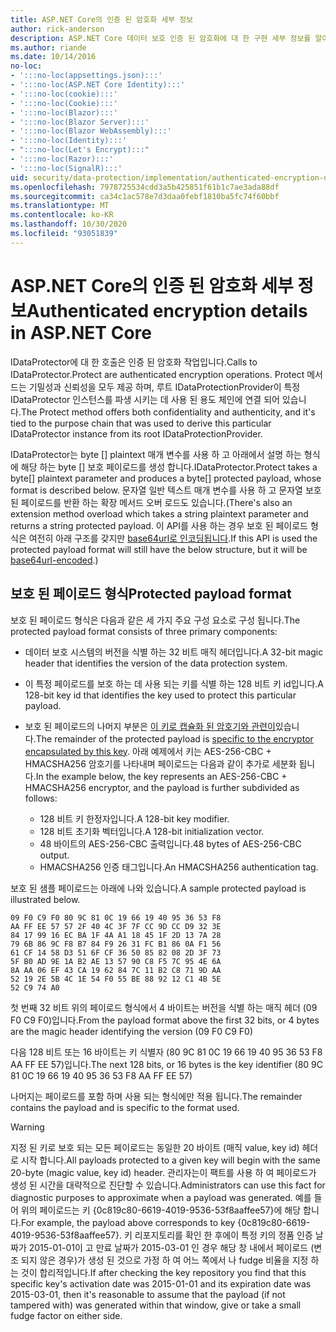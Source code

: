 ```yaml
---
title: ASP.NET Core의 인증 된 암호화 세부 정보
author: rick-anderson
description: ASP.NET Core 데이터 보호 인증 된 암호화에 대 한 구현 세부 정보를 알아봅니다.
ms.author: riande
ms.date: 10/14/2016
no-loc:
- ':::no-loc(appsettings.json):::'
- ':::no-loc(ASP.NET Core Identity):::'
- ':::no-loc(cookie):::'
- ':::no-loc(Cookie):::'
- ':::no-loc(Blazor):::'
- ':::no-loc(Blazor Server):::'
- ':::no-loc(Blazor WebAssembly):::'
- ':::no-loc(Identity):::'
- ":::no-loc(Let's Encrypt):::"
- ':::no-loc(Razor):::'
- ':::no-loc(SignalR):::'
uid: security/data-protection/implementation/authenticated-encryption-details
ms.openlocfilehash: 7978725534cdd3a5b425851f61b1c7ae3ada88df
ms.sourcegitcommit: ca34c1ac578e7d3daa0febf1810ba5fc74f60bbf
ms.translationtype: MT
ms.contentlocale: ko-KR
ms.lasthandoff: 10/30/2020
ms.locfileid: "93051839"
---
```

# <a name="authenticated-encryption-details-in-aspnet-core"></a><span data-ttu-id="3052e-103">ASP.NET Core의 인증 된 암호화 세부 정보</span><span class="sxs-lookup"><span data-stu-id="3052e-103">Authenticated encryption details in ASP.NET Core</span></span>

<a name="data-protection-implementation-authenticated-encryption-details"></a>

<span data-ttu-id="3052e-104">IDataProtector에 대 한 호출은 인증 된 암호화 작업입니다.</span><span class="sxs-lookup"><span data-stu-id="3052e-104">Calls to IDataProtector.Protect are authenticated encryption operations.</span></span> <span data-ttu-id="3052e-105">Protect 메서드는 기밀성과 신뢰성을 모두 제공 하며, 루트 IDataProtectionProvider이 특정 IDataProtector 인스턴스를 파생 시키는 데 사용 된 용도 체인에 연결 되어 있습니다.</span><span class="sxs-lookup"><span data-stu-id="3052e-105">The Protect method offers both confidentiality and authenticity, and it's tied to the purpose chain that was used to derive this particular IDataProtector instance from its root IDataProtectionProvider.</span></span>

<span data-ttu-id="3052e-106">IDataProtector는 byte [] plaintext 매개 변수를 사용 하 고 아래에서 설명 하는 형식에 해당 하는 byte [] 보호 페이로드를 생성 합니다.</span><span class="sxs-lookup"><span data-stu-id="3052e-106">IDataProtector.Protect takes a byte[] plaintext parameter and produces a byte[] protected payload, whose format is described below.</span></span> <span data-ttu-id="3052e-107">문자열 일반 텍스트 매개 변수를 사용 하 고 문자열 보호 된 페이로드를 반환 하는 확장 메서드 오버 로드도 있습니다.</span><span class="sxs-lookup"><span data-stu-id="3052e-107">(There's also an extension method overload which takes a string plaintext parameter and returns a string protected payload.</span></span> <span data-ttu-id="3052e-108">이 API를 사용 하는 경우 보호 된 페이로드 형식은 여전히 아래 구조를 갖지만 [base64url로 인코딩됩니다](https://tools.ietf.org/html/rfc4648#section-5).</span><span class="sxs-lookup"><span data-stu-id="3052e-108">If this API is used the protected payload format will still have the below structure, but it will be [base64url-encoded](https://tools.ietf.org/html/rfc4648#section-5).)</span></span>

## <a name="protected-payload-format"></a><span data-ttu-id="3052e-109">보호 된 페이로드 형식</span><span class="sxs-lookup"><span data-stu-id="3052e-109">Protected payload format</span></span>

<span data-ttu-id="3052e-110">보호 된 페이로드 형식은 다음과 같은 세 가지 주요 구성 요소로 구성 됩니다.</span><span class="sxs-lookup"><span data-stu-id="3052e-110">The protected payload format consists of three primary components:</span></span>

* <span data-ttu-id="3052e-111">데이터 보호 시스템의 버전을 식별 하는 32 비트 매직 헤더입니다.</span><span class="sxs-lookup"><span data-stu-id="3052e-111">A 32-bit magic header that identifies the version of the data protection system.</span></span>

* <span data-ttu-id="3052e-112">이 특정 페이로드를 보호 하는 데 사용 되는 키를 식별 하는 128 비트 키 id입니다.</span><span class="sxs-lookup"><span data-stu-id="3052e-112">A 128-bit key id that identifies the key used to protect this particular payload.</span></span>

* <span data-ttu-id="3052e-113">보호 된 페이로드의 나머지 부분은 [이 키로 캡슐화 된 암호기와 관련이](xref:security/data-protection/implementation/subkeyderivation#data-protection-implementation-subkey-derivation)있습니다.</span><span class="sxs-lookup"><span data-stu-id="3052e-113">The remainder of the protected payload is [specific to the encryptor encapsulated by this key](xref:security/data-protection/implementation/subkeyderivation#data-protection-implementation-subkey-derivation).</span></span> <span data-ttu-id="3052e-114">아래 예제에서 키는 AES-256-CBC + HMACSHA256 암호기를 나타내며 페이로드는 다음과 같이 추가로 세분화 됩니다.</span><span class="sxs-lookup"><span data-stu-id="3052e-114">In the example below, the key represents an AES-256-CBC + HMACSHA256 encryptor, and the payload is further subdivided as follows:</span></span>
  * <span data-ttu-id="3052e-115">128 비트 키 한정자입니다.</span><span class="sxs-lookup"><span data-stu-id="3052e-115">A 128-bit key modifier.</span></span>
  * <span data-ttu-id="3052e-116">128 비트 초기화 벡터입니다.</span><span class="sxs-lookup"><span data-stu-id="3052e-116">A 128-bit initialization vector.</span></span>
  * <span data-ttu-id="3052e-117">48 바이트의 AES-256-CBC 출력입니다.</span><span class="sxs-lookup"><span data-stu-id="3052e-117">48 bytes of AES-256-CBC output.</span></span>
  * <span data-ttu-id="3052e-118">HMACSHA256 인증 태그입니다.</span><span class="sxs-lookup"><span data-stu-id="3052e-118">An HMACSHA256 authentication tag.</span></span>

<span data-ttu-id="3052e-119">보호 된 샘플 페이로드는 아래에 나와 있습니다.</span><span class="sxs-lookup"><span data-stu-id="3052e-119">A sample protected payload is illustrated below.</span></span>

```
09 F0 C9 F0 80 9C 81 0C 19 66 19 40 95 36 53 F8
AA FF EE 57 57 2F 40 4C 3F 7F CC 9D CC D9 32 3E
84 17 99 16 EC BA 1F 4A A1 18 45 1F 2D 13 7A 28
79 6B 86 9C F8 B7 84 F9 26 31 FC B1 86 0A F1 56
61 CF 14 58 D3 51 6F CF 36 50 85 82 08 2D 3F 73
5F B0 AD 9E 1A B2 AE 13 57 90 C8 F5 7C 95 4E 6A
8A AA 06 EF 43 CA 19 62 84 7C 11 B2 C8 71 9D AA
52 19 2E 5B 4C 1E 54 F0 55 BE 88 92 12 C1 4B 5E
52 C9 74 A0
```

<span data-ttu-id="3052e-120">첫 번째 32 비트 위의 페이로드 형식에서 4 바이트는 버전을 식별 하는 매직 헤더 (09 F0 C9 F0)입니다.</span><span class="sxs-lookup"><span data-stu-id="3052e-120">From the payload format above the first 32 bits, or 4 bytes are the magic header identifying the version (09 F0 C9 F0)</span></span>

<span data-ttu-id="3052e-121">다음 128 비트 또는 16 바이트는 키 식별자 (80 9C 81 0C 19 66 19 40 95 36 53 F8 AA FF EE 57)입니다.</span><span class="sxs-lookup"><span data-stu-id="3052e-121">The next 128 bits, or 16 bytes is the key identifier (80 9C 81 0C 19 66 19 40 95 36 53 F8 AA FF EE 57)</span></span>

<span data-ttu-id="3052e-122">나머지는 페이로드를 포함 하며 사용 되는 형식에만 적용 됩니다.</span><span class="sxs-lookup"><span data-stu-id="3052e-122">The remainder contains the payload and is specific to the format used.</span></span>

> [!WARNING]
> <span data-ttu-id="3052e-123">지정 된 키로 보호 되는 모든 페이로드는 동일한 20 바이트 (매직 value, key id) 헤더로 시작 합니다.</span><span class="sxs-lookup"><span data-stu-id="3052e-123">All payloads protected to a given key will begin with the same 20-byte (magic value, key id) header.</span></span> <span data-ttu-id="3052e-124">관리자는이 팩트를 사용 하 여 페이로드가 생성 된 시간을 대략적으로 진단할 수 있습니다.</span><span class="sxs-lookup"><span data-stu-id="3052e-124">Administrators can use this fact for diagnostic purposes to approximate when a payload was generated.</span></span> <span data-ttu-id="3052e-125">예를 들어 위의 페이로드는 키 {0c819c80-6619-4019-9536-53f8aaffee57}에 해당 합니다.</span><span class="sxs-lookup"><span data-stu-id="3052e-125">For example, the payload above corresponds to key {0c819c80-6619-4019-9536-53f8aaffee57}.</span></span> <span data-ttu-id="3052e-126">키 리포지토리를 확인 한 후에이 특정 키의 정품 인증 날짜가 2015-01-01이 고 만료 날짜가 2015-03-01 인 경우 해당 창 내에서 페이로드 (변조 되지 않은 경우)가 생성 된 것으로 가정 하 여 어느 쪽에서 나 fudge 비율을 지정 하는 것이 합리적입니다.</span><span class="sxs-lookup"><span data-stu-id="3052e-126">If after checking the key repository you find that this specific key's activation date was 2015-01-01 and its expiration date was 2015-03-01, then it's reasonable to assume that the payload (if not tampered with) was generated within that window, give or take a small fudge factor on either side.</span></span>
